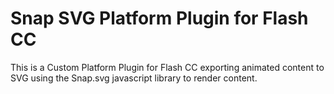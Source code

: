 Snap SVG Platform Plugin for Flash CC
=====================================

This is a Custom Platform Plugin for Flash CC exporting animated content to SVG using the Snap.svg javascript library to render content.


